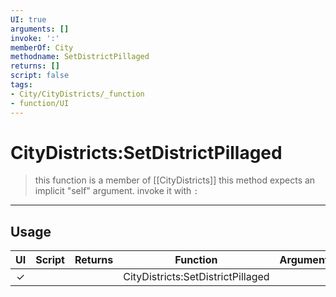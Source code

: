 ```yaml
---
UI: true
arguments: []
invoke: ':'
memberOf: City
methodname: SetDistrictPillaged
returns: []
script: false
tags:
- City/CityDistricts/_function
- function/UI
---
```

# CityDistricts:SetDistrictPillaged
> this function is a member of [[CityDistricts]]
> this method expects an implicit "self" argument. invoke it with `:`
-----
## Usage
|  UI | Script | Returns | Function | Arguments |
|:---:|:------:|-------:|:--------:|:---------|
|✓| ||CityDistricts:SetDistrictPillaged||
